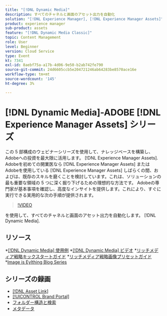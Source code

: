```yaml
---
title: "[!DNL Dynamic Media]"
description: すべてのチャネルと画面のアセット出力を自動化
solution: "[!DNL Experience Manager], [!DNL Experience Manager Assets]"
product: experience manager
sub-product: assets
feature: "[!DNL Dynamic Media Classic]"
topic: Content Management
role: User
level: Beginner
version: Cloud Service
type: Event
kt: 7341
exl-id: 8aebf75a-a17b-4d06-9e50-b2ab742fe790
source-git-commit: 24d6605ccb5e204721246ab64283be8570ace16e
workflow-type: tm+mt
source-wordcount: '145'
ht-degree: 3%

---
```


# [!DNL Dynamic Media]-ADOBE [!DNL Experience Manager Assets] シリーズ

この 5 部構成のウェビナーシリーズを使用して、ナレッジベースを構築し、Adobeへの投資を最大限に活用します。 [!DNL Experience Manager Assets]. Adobeを初めての開業医なら [!DNL Experience Manager Assets] またはAdobeを使用している [!DNL Experience Manager Assets] しばらくの間、およびは、既存のスキルを磨くことを検討しています。これは、ソリューションの最も重要な領域の 5 つに深く掘り下げるための理想的な方法です。 Adobeの専門家が基本事項を確認し、高度なインサイトを提供します。これにより、すぐに実行できる実用的な次の手順が提供されます。

>[!VIDEO](https://video.tv.adobe.com/v/332132/?quality=12&learn=on&hidetitle=true)

を使用して、すべてのチャネルと画面のアセット出力を自動化します。 [!DNL Dynamic Media].

## リソース

*[[!DNL Dynamic Media] 使用例](https://www.adobe.com/content/dam/acom/en/marketing-cloud/experience-manager/pdfs/dynamic-media_dynamic-media-classic-use-cases-2019.pdf)
*[[!DNL Dynamic Media] ビデオ](https://experienceleague.adobe.com/docs/experience-manager-learn/assets/dynamic-media/dynamic-media-overview-feature-video-use.html?lang=en#dynamic-media)
*[リッチメディア戦略キックスタートガイド](https://www.adobe.com/content/dam/www/us/en/experience-manager/pdfs/dynamic-media-kickstart-guide-2019.pdf)
*[リッチメディア戦略画像プリセットガイド](https://www.adobe.com/content/dam/www/us/en/experience-manager/pdfs/dynamic-media-image-preset-guide.pdf)
*[Image is Eylthing Blog Series](https://blog.adobe.com/en/2019/04/11/image-is-everything-part-1-has-your-rich-media-strategy-expired.html#gs.iou0ek)

## シリーズの録画

* [[!DNL Asset Link]](asset-link.md)
* [[!UICONTROL Brand Portal]](brand-portal.md)
* [フォルダー構造と検索](folder-structure-search.md)
* [メタデータ](metadata.md)
